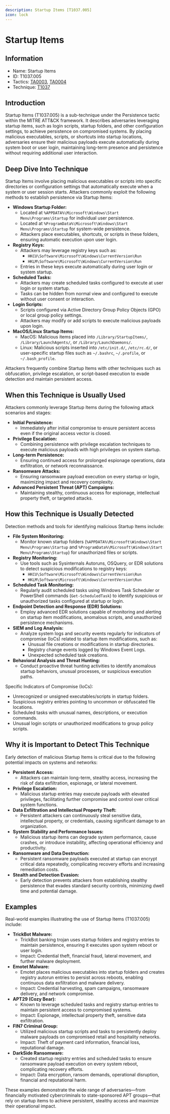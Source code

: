 ```yaml
---
description: Startup Items [T1037.005]
icon: lock
---
```


# Startup Items

## Information

* Name: Startup Items
* ID: T1037.005
* Tactics: [TA0003](../), [TA0004](../../ta0004/)
* Technique: [T1037](./)

## Introduction

Startup Items (T1037.005) is a sub-technique under the Persistence tactic within the MITRE ATT\&CK framework. It describes adversaries leveraging startup items, such as login scripts, startup folders, and other configuration settings, to achieve persistence on compromised systems. By placing malicious executables, scripts, or shortcuts into startup locations, adversaries ensure their malicious payloads execute automatically during system boot or user login, maintaining long-term presence and persistence without requiring additional user interaction.

## Deep Dive Into Technique

Startup Items involve placing malicious executables or scripts into specific directories or configuration settings that automatically execute when a system or user session starts. Attackers commonly exploit the following methods to establish persistence via Startup Items:

* **Windows Startup Folder:**
  * Located at `%APPDATA%\Microsoft\Windows\Start Menu\Programs\Startup` for individual user persistence.
  * Located at `%ProgramData%\Microsoft\Windows\Start Menu\Programs\Startup` for system-wide persistence.
  * Attackers place executables, shortcuts, or scripts in these folders, ensuring automatic execution upon user login.
* **Registry Keys:**
  * Attackers may leverage registry keys such as:
    * `HKCU\Software\Microsoft\Windows\CurrentVersion\Run`
    * `HKLM\Software\Microsoft\Windows\CurrentVersion\Run`
  * Entries in these keys execute automatically during user login or system startup.
* **Scheduled Tasks:**
  * Attackers may create scheduled tasks configured to execute at user login or system startup.
  * Tasks can be hidden from normal view and configured to execute without user consent or interaction.
* **Login Scripts:**
  * Scripts configured via Active Directory Group Policy Objects (GPO) or local group policy settings.
  * Attackers may modify or add scripts to execute malicious payloads upon login.
* **MacOS/Linux Startup Items:**
  * MacOS: Malicious items placed into `/Library/StartupItems/`, `/Library/LaunchAgents/`, or `/Library/LaunchDaemons/`.
  * Linux: Malicious scripts inserted into `/etc/init.d/`, `/etc/rc.d/`, or user-specific startup files such as `~/.bashrc`, `~/.profile`, or `~/.bash_profile`.

Attackers frequently combine Startup Items with other techniques such as obfuscation, privilege escalation, or script-based execution to evade detection and maintain persistent access.

## When this Technique is Usually Used

Attackers commonly leverage Startup Items during the following attack scenarios and stages:

* **Initial Persistence:**
  * Immediately after initial compromise to ensure persistent access even if the original access vector is closed.
* **Privilege Escalation:**
  * Combining persistence with privilege escalation techniques to execute malicious payloads with high privileges on system startup.
* **Long-term Persistence:**
  * Ensuring continued access for prolonged espionage operations, data exfiltration, or network reconnaissance.
* **Ransomware Attacks:**
  * Ensuring ransomware payload execution on every startup or login, maximizing impact and recovery complexity.
* **Advanced Persistent Threat (APT) Campaigns:**
  * Maintaining stealthy, continuous access for espionage, intellectual property theft, or targeted attacks.

## How this Technique is Usually Detected

Detection methods and tools for identifying malicious Startup Items include:

* **File System Monitoring:**
  * Monitor known startup folders (`%APPDATA%\Microsoft\Windows\Start Menu\Programs\Startup` and `%ProgramData%\Microsoft\Windows\Start Menu\Programs\Startup`) for unauthorized files or scripts.
* **Registry Monitoring:**
  * Use tools such as Sysinternals Autoruns, OSQuery, or EDR solutions to detect suspicious modifications to registry keys:
    * `HKCU\Software\Microsoft\Windows\CurrentVersion\Run`
    * `HKLM\Software\Microsoft\Windows\CurrentVersion\Run`
* **Scheduled Task Monitoring:**
  * Regularly audit scheduled tasks using Windows Task Scheduler or PowerShell commands (`Get-ScheduledTask`) to identify suspicious or unauthorized tasks configured at startup or login.
* **Endpoint Detection and Response (EDR) Solutions:**
  * Employ advanced EDR solutions capable of monitoring and alerting on startup item modifications, anomalous scripts, and unauthorized persistence mechanisms.
* **SIEM and Log Analysis:**
  * Analyze system logs and security events regularly for indicators of compromise (IoCs) related to startup item modifications, such as:
    * Unusual file creations or modifications in startup directories.
    * Registry change events logged by Windows Event Logs.
    * Unexpected scheduled task creations.
* **Behavioral Analysis and Threat Hunting:**
  * Conduct proactive threat hunting activities to identify anomalous startup behaviors, unusual processes, or suspicious execution paths.

Specific Indicators of Compromise (IoCs):

* Unrecognized or unsigned executables/scripts in startup folders.
* Suspicious registry entries pointing to uncommon or obfuscated file locations.
* Scheduled tasks with unusual names, descriptions, or execution commands.
* Unusual login scripts or unauthorized modifications to group policy scripts.

## Why it is Important to Detect This Technique

Early detection of malicious Startup Items is critical due to the following potential impacts on systems and networks:

* **Persistent Access:**
  * Attackers can maintain long-term, stealthy access, increasing the risk of data exfiltration, espionage, or lateral movement.
* **Privilege Escalation:**
  * Malicious startup entries may execute payloads with elevated privileges, facilitating further compromise and control over critical system functions.
* **Data Exfiltration and Intellectual Property Theft:**
  * Persistent attackers can continuously steal sensitive data, intellectual property, or credentials, causing significant damage to an organization.
* **System Stability and Performance Issues:**
  * Malicious startup items can degrade system performance, cause crashes, or introduce instability, affecting operational efficiency and productivity.
* **Ransomware and Data Destruction:**
  * Persistent ransomware payloads executed at startup can encrypt critical data repeatedly, complicating recovery efforts and increasing remediation costs.
* **Stealth and Detection Evasion:**
  * Early detection prevents attackers from establishing stealthy persistence that evades standard security controls, minimizing dwell time and potential damage.

## Examples

Real-world examples illustrating the use of Startup Items (T1037.005) include:

* **TrickBot Malware:**
  * TrickBot banking trojan uses startup folders and registry entries to maintain persistence, ensuring it executes upon system reboot or user login.
  * Impact: Credential theft, financial fraud, lateral movement, and further malware deployment.
* **Emotet Malware:**
  * Emotet places malicious executables into startup folders and creates registry autorun entries to persist across reboots, enabling continuous data exfiltration and malware delivery.
  * Impact: Credential harvesting, spam campaigns, ransomware delivery, and network compromise.
* **APT29 (Cozy Bear):**
  * Known to leverage scheduled tasks and registry startup entries to maintain persistent access to compromised systems.
  * Impact: Espionage, intellectual property theft, sensitive data exfiltration.
* **FIN7 Criminal Group:**
  * Utilized malicious startup scripts and tasks to persistently deploy malware payloads on compromised retail and hospitality networks.
  * Impact: Theft of payment card information, financial loss, reputational damage.
* **DarkSide Ransomware:**
  * Created startup registry entries and scheduled tasks to ensure ransomware payload execution on every system reboot, complicating recovery efforts.
  * Impact: Data encryption, ransom demands, operational disruption, financial and reputational harm.

These examples demonstrate the wide range of adversaries—from financially motivated cybercriminals to state-sponsored APT groups—that rely on startup items to achieve persistent, stealthy access and maximize their operational impact.
